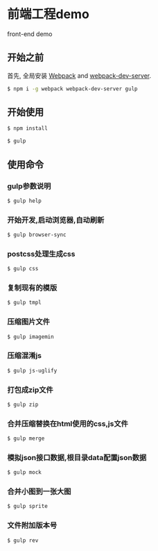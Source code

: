 # 前端工程demo
front-end  demo
## 开始之前

首先, 全局安装 [Webpack](https://www.npmjs.com/package/webpack) and [webpack-dev-server](https://www.npmjs.com/package/webpack-dev-server).

```bash
$ npm i -g webpack webpack-dev-server gulp
```
## 开始使用
```bash
$ npm install
```

```bash
$ gulp
```
## 使用命令

### gulp参数说明
```bash
$ gulp help
```

### 开始开发,启动浏览器,自动刷新
```bash
$ gulp browser-sync
```

###  postcss处理生成css
```bash
$ gulp css
```

###  复制现有的模版
```bash
$ gulp tmpl
```

###  压缩图片文件
```bash
$ gulp imagemin
```

###  压缩混淆js
```bash
$ gulp js-uglify
```
 
###  打包成zip文件
```bash
$ gulp zip
```

###  合并压缩替换在html使用的css,js文件
```bash
$ gulp merge
```

###  模拟json接口数据,根目录data配置json数据
```bash
$ gulp mock
```

###  合并小图到一张大图
```bash
$ gulp sprite
```

###  文件附加版本号
```bash
$ gulp rev
```
